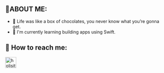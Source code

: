 ## 🐶ABOUT ME: 

- 🍫  Life was like a box of chocolates, you never know what you’re gonna get.
- 📲  I'm currently learning building apps using Swift.

## 🐳 How to reach me: 

[<img align="left" alt="holisitc_developer | LinkedIn" width="35px" src="https://cdn.jsdelivr.net/npm/simple-icons@v3/icons/linkedin.svg" />][linkedin]  


[linkedin]: linkedin.com/in/sophia-yujie-zhu-7ab58a17